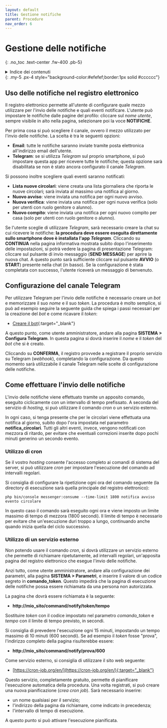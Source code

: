 ```yaml
---
layout: default
title: Gestione notifiche
parent: Procedure
nav_order: 6
---
```


# Gestione delle notifiche
{: .no_toc .text-center .fw-400 .pb-5}

<details markdown="block">
  <summary>Indice dei contenuti</summary>
  {: .text-delta .text-center}
1. TOC
{:toc}
</details>
{: .my-5 .px-4 style="background-color:#efefef;border:1px solid #cccccc"}


## Uso delle notifiche nel registro elettronico

Il registro elettronico permette all'utente di configurare quale mezzo utilizzare per l'invio delle
notifiche e quali eventi notificare.
L'utente può impostare le notifiche dalle pagine del profilo: cliccare sul _nome utente_, sempre
visibile in alto nella pagina, selezionare poi la voce **NOTIFICHE**.

Per prima cosa si può scegliere il canale, ovvero il mezzo utilizzato per l'invio delle notifiche.
La scelta è tra le seguenti opzioni:
- **Email**: tutte le notifiche saranno inviate tramite posta elettronica all'indirizzo email dell'utente.
- **Telegram**: se si utilizza _Telegram_ sul proprio smartphone, si può impostare questa app per
ricevere tutte le notifiche; questa opzione sarà disabilitata se non è stato ancora configurato il
canale _Telegram_.

Si possono inoltre scegliere quali eventi saranno notificati:
- **Lista nuove circolari**: viene creata una lista giornaliera che riporta le nuove circolari;
sarà inviata al massimo una notifica al giorno.
- **Nuovo avviso**: viene inviata una notifica per ogni nuovo avviso.
- **Nuova verifica**: viene inviata una notifica per ogni nuova verifica (solo per utenti con ruolo genitore o alunno).
- **Nuovo compito**: viene inviata una notifica per ogni nuovo compito per casa (solo per utenti con ruolo genitore o alunno).

Se l'utente sceglie di utilizzare _Telegram_, sarà necessario creare la chat
su cui ricevere le notifiche: **la procedura deve essere eseguita direttamente sullo smartphone
dove è installata l'app _Telegram_**.
Cliccando su **CONTINUA** nella pagina informativa mostrata subito dopo l'inserimento delle impostazioni,
si potrà vedere la pagina di presentazione Telegram: cliccare sul pulsante di invio messaggio
(**SEND MESSAGE**) per aprire la nuova chat.
A questo punto sarà sufficiente cliccare sul pulsante **AVVIO** (o **START**) presente nella chat (in basso).
Se la configurazione è stata completata con successo, l'utente riceverà un messaggio di benvenuto.


## Configurazione del canale Telegram

Per utilizzare Telegram per l'invio delle notifiche è necessario creare un _bot_ e memorizzare il
suo _nome_ e il suo _token_. La procedura è molto semplice, si può ad esempio seguire la seguente
guida che spiega i passi necessari per la creazione del _bot_ e come ricavare il _token_:
  - [Creare il bot](https://www.html.it/pag/394635/creare-telegram-bot/){:target="_blank"}

A questo punto, come utente amministratore, andare alla pagina **SISTEMA > Configura Telegram**.
In questa pagina si dovrà inserire il _nome_ e il _token_ del _bot_ che si è creato.

Cliccando su **CONFERMA**, il registro provvede a registrare il proprio servizio su Telegram (_webhook_),
completando la configurazione. Da questo momento sarà utilizzabile il canale Telegram nelle scelte di
configurazione delle notifiche.


## Come effettuare l'invio delle notifiche

L'invio delle notifiche viene effettuato tramite un apposito comando, eseguito
ciclicamente con un intervallo di tempo prefissato.
A seconda del servizio di _hosting_, si può utilizzare il comando _cron_ o un servizio
esterno.

In ogni caso, si tenga presente che per le circolari viene effettuata una notifica al giorno,
subito dopo l'ora impostata nel parametro **notifica_circolari**.
Tutti gli altri eventi, invece, vengono notificati con mezzora di ritardo, per evitare
che eventuali correzioni inserite dopo pochi minuti generino un secondo evento.


### Utilizzo di cron

Se il vostro _hosting_ consente l'accesso completo ai comandi di sistema del server, si può
utilizzare _cron_ per impostare l'esecuzione del comando ad intervalli regolari.

Si consiglia di configurare la ripetizione ogni ora del comando seguente (la directory
di esecuzione sarà quella principale del registro elettronico):
```
php bin/console messenger:consume --time-limit 1800 notifica avviso evento circolare
```

In questo caso il comando sarà eseguito ogni ora e viene imposto un limite massimo di tempo
di mezzora (1800 secondi). Il limite di tempo è necessario per evitare che un'esecuzione
duri troppo a lungo, continuando anche quando inizia quella del ciclo successivo.


### Utilizzo di un servizio esterno

Non potendo usare il comando _cron_, si dovrà utilizzare un servizio esterno che permette
di richiamare ripetutamente, ad intervalli regolari, un'apposita pagina del registro elettronico
che esegue l'invio delle notifiche.

Anzi tutto, come utente amministratore, andare alla configurazione dei parametri, alla
pagina **SISTEMA > Parametri**, e inserire il valore di un codice segreto in
**comando_token**. Questo impedirà che la pagina di esecuzione delle notifiche possa essere
richiamata da una persona non autorizzata.

La pagina che dovrà essere richiamata è la seguente:
  - **http://mio_sito/command/notify/token/tempo**

Sostituire _token_ con il codice impostato nel parametro _comando_token_ e _tempo_ con
il limite di tempo previsto, in secondi.

Si consiglia di prevedere l'esecuzione ogni 15 minuti, impostando un tempo massimo di 10 minuti
(600 secondi). Se ad esempio il _token_ fosse "prova", l'indirizzo completo della pagina
risulterebbe essere:
  - **http://mio_sito/command/notify/prova/600**

Come servizio esterno, si consiglia di utilizzare il sito web seguente:
  - [https://cron-job.org/en/](https://cron-job.org/en/){:target="_blank"}

Questo servizio, completamente gratuito, permette di pianificare l'esecuzione automatica
della procedura. Una volta registrati, si può creare una nuova pianificazione (_crea cron job_).
Sarà necessario inserire:
  - un nome qualsiasi per il servizio;
  - l'indirizzo della pagina da richiamare, come indicato in precedenza;
  - l'intervallo di tempo di esecuzione.

A questo punto si può attivare l'esecuzione pianificata.
